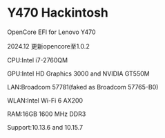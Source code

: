 # Y470 Hackintosh
OpenCore EFI for Lenovo Y470

2024.12 更新opencore至1.0.2

CPU:Intel i7-2760QM

GPU:Intel HD Graphics 3000 and NVIDIA GT550M

LAN:Broadcom 57781(faked as Broadcom 57765-B0)

WLAN:Intel Wi-Fi 6 AX200

RAM:16GB 1600 MHz DDR3

Support:10.13.6 and 10.15.7
